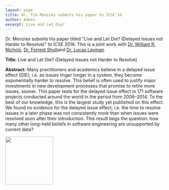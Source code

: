 ```yaml
---
layout: page
title: Dr. Tim Menzies submits his paper to ICSE'16
author: Admin
excerpt: Live and Let Die?
---
```

Dr. Menzies submits his paper titled "Live and Let Die? (Delayed Issues not Harder to Resolve)" to ICSE 2016. This is a joint work with [Dr. William R. Nichols](https://www.sei.cmu.edu/about/people/profile.cfm?id=nichols_14213), [Dr. Forrest Shull](http://www.sei.cmu.edu/about/people/profile.cfm?id=shull_17917)and [Dr. Lucas Layman](http://www.fc-md.umd.edu/People/LucasLayman). 

**Title:** Live and Let Die? (Delayed Issues not Harder to Resolve)

**Abstract:** Many practitioners and academics believe in a delayed issue effect
(DIE); i.e. as issues linger longer in a system, they become exponentially
harder to resolve. This belief is often used to justify
major investments in new development processes that promise to
retire more issues, sooner.
This paper tests for the delayed issue effect in 171 software projects
conducted around the world in the period from 2006–2014. To the
best of our knowledge, this is the largest study yet published on this
effect. We found no evidence for the delayed issue effect; i.e. the
time to resolve issues in a later phase was not consistently more
than when issues were resolved soon after their introduction.
This result begs the question: how many other long-held beliefs
in software engineering are unsupported by current data?

<img align=left width=150
src="{{site.url}}/img/Dr.M_ICSE2016.jpg"> 

